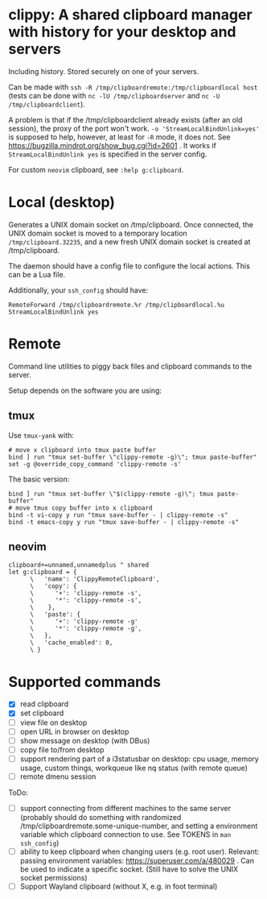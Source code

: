 # clippy: A shared clipboard manager with history for your desktop and servers
Including history.
Stored securely on one of your servers.

Can be made with `ssh -R /tmp/clipboardremote:/tmp/clipboardlocal host` (tests can be done with `nc -lU /tmp/clipboardserver` and `nc -U /tmp/clipboardclient`).

A problem is that if  the /tmp/clipboardclient already exists (after an old session), the proxy of the port won't work. `-o 'StreamLocalBindUnlink=yes'` is supposed to help, however, at least for `-R` mode, it does not. See https://bugzilla.mindrot.org/show_bug.cgi?id=2601 . It works if `StreamLocalBindUnlink yes` is specified in the server config.


For custom `neovim` clipboard, see `:help g:clipboard`.

# Local (desktop)

Generates a UNIX domain socket on /tmp/clipboard. Once connected, the UNIX domain socket is moved to a temporary location `/tmp/clipboard.32235`, and a new fresh UNIX domain socket is created at /tmp/clipboard.

The daemon should have a config file to configure the local actions. This can be a Lua file.

Additionally, your `ssh_config` should have:
```
RemoteForward /tmp/clipboardremote.%r /tmp/clipboardlocal.%u
StreamLocalBindUnlink yes
```

# Remote

Command line utilities to piggy back files and clipboard commands to the server.

Setup depends on the software you are using:

## tmux
Use `tmux-yank` with:
```
# move x clipboard into tmux paste buffer
bind ] run "tmux set-buffer \"clippy-remote -g)\"; tmux paste-buffer"
set -g @override_copy_command 'clippy-remote -s'
```

The basic version:
```
bind ] run "tmux set-buffer \"$(clippy-remote -g)\"; tmux paste-buffer"
# move tmux copy buffer into x clipboard
bind -t vi-copy y run "tmux save-buffer - | clippy-remote -s"
bind -t emacs-copy y run "tmux save-buffer - | clippy-remote -s"
```

## neovim
```
clipboard+=unnamed,unnamedplus " shared 
let g:clipboard = {
      \   'name': 'ClippyRemoteClipboard',
      \   'copy': {
      \      '+': 'clippy-remote -s',
      \      '*': 'clippy-remote -s',
      \    },
      \   'paste': {
      \      '+': 'clippy-remote -g'
      \      '*': 'clippy-remote -g',
      \   },
      \   'cache_enabled': 0,
      \ }
```
# Supported commands

- [x] read clipboard
- [x] set clipboard
- [ ] view file on desktop
- [ ] open URL in browser on desktop
- [ ] show message on desktop (with DBus)
- [ ] copy file to/from desktop
- [ ] support rendering part of a i3statusbar on desktop: cpu usage, memory usage, custom things, workqueue like nq status (with remote queue)
- [ ] remote dmenu session

ToDo:
- [ ] support connecting from different machines to the same server (probably should do something with randomized /tmp/clipboardremote.some-unique-number, and setting a environment variable which clipboard connection to use. See TOKENS in `man ssh_config`)
- [ ] ability to keep clipboard when changing users (e.g. root user). Relevant: passing environment variables: https://superuser.com/a/480029 . Can be used to indicate a specific socket. (Still have to solve the UNIX socket permissions)
- [ ] Support Wayland clipboard (without X, e.g. in foot terminal)
